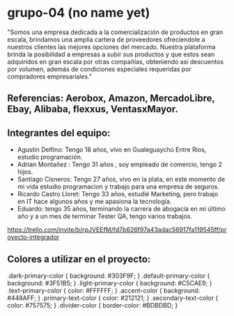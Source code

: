 # grupo-04 (no name yet)

"Somos una empresa dedicada a la comercialización de productos en gran escala, brindamos una amplia cartera de proveedores ofreciendole a nuestros clientes las mejores opciones del mercado. Nuestra plataforma brinda la posibilidad a empresas a subir sus productos y que estos sean adquiridos en gran escala por otras compañías, obteniendo así descuentos por volumen, además de condiciones especiales requeridas por compradores empresariales."

## Referencias: Aerobox, Amazon, MercadoLibre, Ebay, Alibaba, flexxus, VentasxMayor.

## Integrantes del equipo: 
+ Agustin Delfino: Tengo 18 años, vivo en Gualeguaychú Entre Rios, estudio programación.
+ Adrian Montañez : Tengo 31 años , soy empleado de comercio, tengo 2 hijos. 
+ Santiago Cisneros: Tengo 27 años, vivo en la plata, en este momento de mi vida estudio programacion y trabajo para una empresa de seguros. 
+ Ricardo Castro Lloret: Tengo 33 años, estudié Marketing, pero trabajo en IT hace algunos años y me apasiona la tecnología.
+ Eduardo: tengo 35 años, terminando la carrera de abogacía en mi último año y a un mes de terminar Tester QA, tengo varios trabajos.


https://trello.com/invite/b/rpJVEEfM/fd7b626f97a43adac56917fa119545ff/proyecto-integrador

## Colores a utilizar en el proyecto:

.dark-primary-color    { background: #303F9F; }
.default-primary-color { background: #3F51B5; }
.light-primary-color   { background: #C5CAE9; }
.text-primary-color    { color: #FFFFFF; }
.accent-color          { background: #448AFF; }
.primary-text-color    { color: #212121; }
.secondary-text-color  { color: #757575; }
.divider-color         { border-color: #BDBDBD; }
